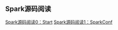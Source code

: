 Spark源码阅读
-------------

[Spark源码阅读0：Start](/Spark源码阅读0-Start/)
[Spark源码阅读1：SparkConf](/Spark源码阅读1-SparkConf/)